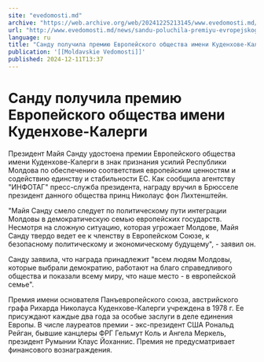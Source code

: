 ```yaml
---
site: "evedomosti.md"
archive: "https://web.archive.org/web/20241225213145/www.evedomosti.md/news/sandu-poluchila-premiyu-evropejskogo-obshestva-imeni-kudenho"
url: "http://www.evedomosti.md/news/sandu-poluchila-premiyu-evropejskogo-obshestva-imeni-kudenho"
language: ru
title: "Санду получила премию Европейского общества имени Куденхове-Калерги"
publication: '[[Moldavskie Vedomosti]]'
published: 2024-12-11T13:37
---
```


# Санду получила премию Европейского общества имени Куденхове-Калерги

Президент Майя Санду удостоена премии Европейского общества имени Куденхове-Калерги в знак признания усилий Республики Молдова по обеспечению соответствия европейским ценностям и содействию единству и стабильности ЕС. Как сообщила агентству "ИНФОТАГ" пресс-служба президента, награду вручил в Брюсселе президент данного общества принц Николаус фон Лихтенштейн.

"Майя Санду смело следует по политическому пути интеграции Молдовы в демократическую семью европейских государств. Несмотря на сложную ситуацию, которая угрожает Молдове, Майя Санду твердо ведет ее к членству в Европейском Союзе, к безопасному политическому и экономическому будущему", - заявил он.

Санду заявила, что награда принадлежит "всем людям Молдовы, которые выбрали демократию, работают на благо справедливого общества и показали всему миру, что наше место - в европейской семье".

Премия имени основателя Панъевропейского союза, австрийского графа Рихарда Николауса Куденхове-Калерги учреждена в 1978 г. Ее присуждают каждые два года за особые заслуги в деле единения Европы. В числе лауреатов премии - экс-президент США Рональд Рейган, бывшие канцлеры ФРГ Гельмут Коль и Ангела Меркель, президент Румынии Клаус Йоханнис. Премия не предусматривает финансового вознаграждения.